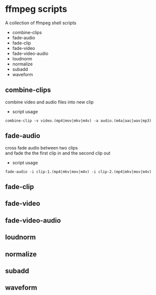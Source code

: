 # ffmpeg scripts

A collection of ffmpeg shell scripts

* combine-clips
* fade-audio
* fade-clip
* fade-video
* fade-video-audio
* loudnorm
* normalize
* subadd
* waveform

## combine-clips

combine video and audio files into new clip

* script usage

```
combine-clip -v video.(mp4|mov|mkv|m4v) -a audio.(m4a|aac|wav|mp3)
```

## fade-audio

cross fade audio between two clips  
and fade the the first clip in and the second clip out

* script usage

```
fade-audio -i clip-1.(mp4|mkv|mov|m4v) -i clip-2.(mp4|mkv|mov|m4v)
```

## fade-clip

## fade-video

## fade-video-audio

## loudnorm

## normalize

## subadd

## waveform
